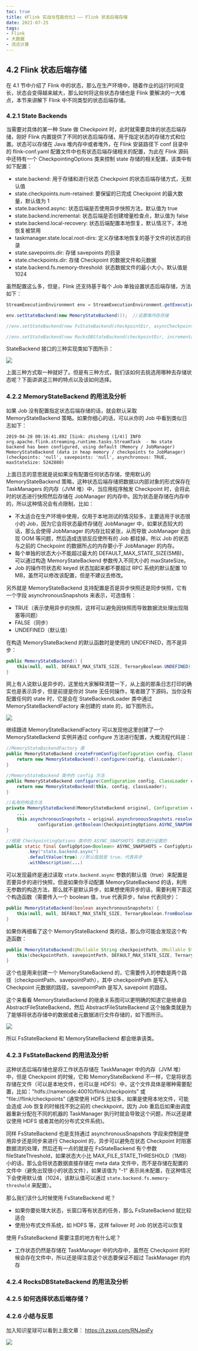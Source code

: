 ```yaml
---
toc: true
title: 《Flink 实战与性能优化》—— Flink 状态后端存储
date: 2021-07-25
tags:
- Flink
- 大数据
- 流式计算
---
```



## 4.2 Flink 状态后端存储

在 4.1 节中介绍了 Flink 中的状态，那么在生产环境中，随着作业的运行时间变长，状态会变得越来越大，那么如何将这些状态存储也是 Flink 要解决的一大难点，本节来讲解下 Flink 中不同类型的状态后端存储。

<!--more-->


### 4.2.1 State Backends

当需要对具体的某一种 State 做 Checkpoint 时，此时就需要具体的状态后端存储，刚好 Flink 内置提供了不同的状态后端存储，用于指定状态的存储方式和位置。状态可以存储在 Java 堆内存中或者堆外，在 Flink 安装路径下 conf 目录中的 flink-conf.yaml 配置文件中也有状态后端存储相关的配置，为此在 Flink 源码中还特有一个 CheckpointingOptions 类来控制 state 存储的相关配置，该类中有如下配置：

+ state.backend: 用于存储和进行状态 Checkpoint 的状态后端存储方式，无默认值
+ state.checkpoints.num-retained: 要保留的已完成 Checkpoint 的最大数量，默认值为 1
+ state.backend.async: 状态后端是否使用异步快照方法，默认值为 true
+ state.backend.incremental: 状态后端是否创建增量检查点，默认值为 false
+ state.backend.local-recovery: 状态后端配置本地恢复，默认情况下，本地恢复被禁用
+ taskmanager.state.local.root-dirs: 定义存储本地恢复的基于文件的状态的目录
+ state.savepoints.dir: 存储 savepoints 的目录
+ state.checkpoints.dir: 存储 Checkpoint 的数据文件和元数据
+ state.backend.fs.memory-threshold: 状态数据文件的最小大小，默认值是 1024


虽然配置这么多，但是，Flink 还支持基于每个 Job 单独设置状态后端存储，方法如下：

```java
StreamExecutionEnvironment env = StreamExecutionEnvironment.getExecutionEnvironment();

env.setStateBackend(new MemoryStateBackend());  //设置堆内存存储

//env.setStateBackend(new FsStateBackend(checkpointDir, asyncCheckpoints));   //设置文件存储

//env.setStateBackend(new RocksDBStateBackend(checkpointDir, incrementalCheckpoints));  //设置 RocksDB 存储
```

StateBackend 接口的三种实现类如下图所示：

![](http://zhisheng-blog.oss-cn-hangzhou.aliyuncs.com/img/2019-10-17-141800.png)

上面三种方式取一种就好了。但是有三种方式，我们该如何去挑选用哪种去存储状态呢？下面讲讲这三种的特点以及该如何选择。


### 4.2.2 MemoryStateBackend 的用法及分析

如果 Job 没有配置指定状态后端存储的话，就会默认采取 MemoryStateBackend 策略。如果你细心的话，可以从你的 Job 中看到类似日志如下：

```text
2019-04-28 00:16:41.892 [Sink: zhisheng (1/4)] INFO  org.apache.flink.streaming.runtime.tasks.StreamTask  - No state backend has been configured, using default (Memory / JobManager) MemoryStateBackend (data in heap memory / checkpoints to JobManager) (checkpoints: 'null', savepoints: 'null', asynchronous: TRUE, maxStateSize: 5242880)
```

上面日志的意思就是说如果没有配置任何状态存储，使用默认的 MemoryStateBackend 策略，这种状态后端存储把数据以内部对象的形式保存在 TaskManagers 的内存（JVM 堆）中，当应用程序触发 Checkpoint 时，会将此时的状态进行快照然后存储在 JobManager 的内存中。因为状态是存储在内存中的，所以这种情况会有点限制，比如：

+ 不太适合在生产环境中使用，仅用于本地测试的情况较多，主要适用于状态很小的 Job，因为它会将状态最终存储在 JobManager 中，如果状态较大的话，那么会使得 JobManager 的内存比较紧张，从而导致 JobManager 会出现 OOM 等问题，然后造成连锁反应使所有的 Job 都挂掉，所以 Job 的状态与之前的 Checkpoint 的数据所占的内存要小于 JobManager 的内存。
+ 每个单独的状态大小不能超过最大的 DEFAULT_MAX_STATE_SIZE(5MB)，可以通过构造 MemoryStateBackend 参数传入不同大小的 maxStateSize。
+ Job 的操作符状态和 keyed 状态加起来都不要超过 RPC 系统的默认配置 10 MB，虽然可以修改该配置，但是不建议去修改。

另外就是 MemoryStateBackend 支持配置是否是异步快照还是同步快照，它有一个字段 asynchronousSnapshots 来表示，可选值有：

+ TRUE（表示使用异步的快照，这样可以避免因快照而导致数据流处理出现阻塞等问题）
+ FALSE（同步）
+ UNDEFINED（默认值）

在构造 MemoryStateBackend 的默认函数时是使用的 UNDEFINED，而不是异步：

```java
public MemoryStateBackend() {
    this(null, null, DEFAULT_MAX_STATE_SIZE, TernaryBoolean.UNDEFINED);//使用的是 UNDEFINED
}
```

网上有人说默认是异步的，这里给大家解释清楚一下，从上面的那条日志打印的确实也是表示异步，但是前提是你对 State 无任何操作，笔者跟了下源码，当你没有配置任何的 state 时，它是会在 StateBackendLoader 类中通过 MemoryStateBackendFactory 来创建的 state 的，如下图所示。

![](http://zhisheng-blog.oss-cn-hangzhou.aliyuncs.com/img/2019-10-17-142223.png)

继续跟进 MemoryStateBackendFactory 可以发现他这里创建了一个 MemoryStateBackend 实例并通过 configure 方法进行配置，大概流程代码是：

```java
//MemoryStateBackendFactory 类
public MemoryStateBackend createFromConfig(Configuration config, ClassLoader classLoader) {
    return new MemoryStateBackend().configure(config, classLoader);
}

//MemoryStateBackend 类中的 config 方法
public MemoryStateBackend configure(Configuration config, ClassLoader classLoader) {
    return new MemoryStateBackend(this, config, classLoader);
}

//私有的构造方法
private MemoryStateBackend(MemoryStateBackend original, Configuration configuration, ClassLoader classLoader) {
    ...
    this.asynchronousSnapshots = original.asynchronousSnapshots.resolveUndefined(
            configuration.getBoolean(CheckpointingOptions.ASYNC_SNAPSHOTS));
}

//根据 CheckpointingOptions 类中的 ASYNC_SNAPSHOTS 参数进行设置的
public static final ConfigOption<Boolean> ASYNC_SNAPSHOTS = ConfigOptions
        .key("state.backend.async")
        .defaultValue(true) //默认值就是 true，代表异步
        .withDescription(...)
```

可以发现最终是通过读取 `state.backend.async` 参数的默认值（true）来配置是否要异步的进行快照，但是如果你手动配置 MemoryStateBackend 的话，利用无参数的构造方法，那么就不是默认异步，如果想使用异步的话，需要利用下面这个构造函数（需要传入一个 boolean 值，true 代表异步，false 代表同步）：

```java
public MemoryStateBackend(boolean asynchronousSnapshots) {
    this(null, null, DEFAULT_MAX_STATE_SIZE, TernaryBoolean.fromBoolean(asynchronousSnapshots));
}
```

如果你再细看了这个 MemoryStateBackend 类的话，那么你可能会发现这个构造函数：

```java
public MemoryStateBackend(@Nullable String checkpointPath, @Nullable String savepointPath) {
    this(checkpointPath, savepointPath, DEFAULT_MAX_STATE_SIZE, TernaryBoolean.UNDEFINED);//需要你传入 checkpointPath 和 savepointPath
}
```

这个也是用来创建一个 MemoryStateBackend 的，它需要传入的参数是两个路径（checkpointPath、savepointPath），其中 checkpointPath 是写入 Checkpoint 元数据的路径，savepointPath 是写入 savepoint 的路径。

这个来看看 MemoryStateBackend 的继承关系图可以更明确的知道它是继承自 AbstractFileStateBackend，然后 AbstractFileStateBackend 这个抽象类就是为了能够将状态存储中的数据或者元数据进行文件存储的，如下图所示。

![](http://zhisheng-blog.oss-cn-hangzhou.aliyuncs.com/img/2019-10-17-142403.png)

所以 FsStateBackend 和 MemoryStateBackend 都会继承该类。


### 4.2.3 FsStateBackend 的用法及分析

这种状态后端存储也是将工作状态存储在 TaskManager 中的内存（JVM 堆）中，但是 Checkpoint 的时候，它和 MemoryStateBackend 不一样，它是将状态存储在文件（可以是本地文件，也可以是 HDFS）中，这个文件具体是哪种需要配置，比如："hdfs://namenode:40010/flink/checkpoints" 或 "file://flink/checkpoints" (通常使用 HDFS 比较多，如果是使用本地文件，可能会造成 Job 恢复的时候找不到之前的 checkkpoint，因为 Job 重启后如果由调度器重新分配在不同的机器的 TaskManager 执行时就会导致这个问题，所以还是建议使用 HDFS 或者其他的分布式文件系统)。

同样 FsStateBackend 也是支持通过 asynchronousSnapshots 字段来控制是使用异步还是同步来进行 Checkpoint 的，异步可以避免在状态 Checkpoint 时阻塞数据流的处理，然后还有一点的就是在 FsStateBackend 有个参数 fileStateThreshold，如果状态大小比 MAX_FILE_STATE_THRESHOLD（1MB） 小的话，那么会将状态数据直接存储在 meta data 文件中，而不是存储在配置的文件中（避免出现很小的状态文件），如果该值为 "-1" 表示尚未配置，在这种情况下会使用默认值（1024，该默认值可以通过 `state.backend.fs.memory-threshold` 来配置）。

那么我们该什么时候使用 FsStateBackend 呢？

+ 如果你要处理大状态，长窗口等有状态的任务，那么 FsStateBackend 就比较适合
+ 使用分布式文件系统，如 HDFS 等，这样 failover 时 Job 的状态可以恢复

使用 FsStateBackend 需要注意的地方有什么呢？

+ 工作状态仍然是存储在 TaskManager 中的内存中，虽然在 Checkpoint 的时候会存在文件中，所以还是得注意这个状态要保证不超过 TaskManager 的内存


### 4.2.4 RocksDBStateBackend 的用法及分析



### 4.2.5 如何选择状态后端存储？



### 4.2.6 小结与反思

加入知识星球可以看到上面文章： https://t.zsxq.com/RNJeqFy

![](http://zhisheng-blog.oss-cn-hangzhou.aliyuncs.com/img/2019-09-25-zsxq.jpg)





